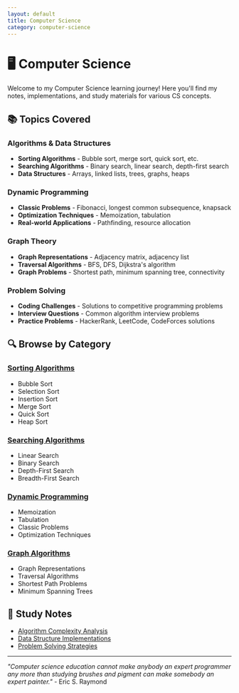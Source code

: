 ```yaml
---
layout: default
title: Computer Science
category: computer-science
---
```


# 🖥️ Computer Science

Welcome to my Computer Science learning journey! Here you'll find my notes, implementations, and study materials for various CS concepts.

## 📚 Topics Covered

### Algorithms & Data Structures
- **Sorting Algorithms** - Bubble sort, merge sort, quick sort, etc.
- **Searching Algorithms** - Binary search, linear search, depth-first search
- **Data Structures** - Arrays, linked lists, trees, graphs, heaps

### Dynamic Programming
- **Classic Problems** - Fibonacci, longest common subsequence, knapsack
- **Optimization Techniques** - Memoization, tabulation
- **Real-world Applications** - Pathfinding, resource allocation

### Graph Theory
- **Graph Representations** - Adjacency matrix, adjacency list
- **Traversal Algorithms** - BFS, DFS, Dijkstra's algorithm
- **Graph Problems** - Shortest path, minimum spanning tree, connectivity

### Problem Solving
- **Coding Challenges** - Solutions to competitive programming problems
- **Interview Questions** - Common algorithm interview problems
- **Practice Problems** - HackerRank, LeetCode, CodeForces solutions

## 🔍 Browse by Category

### [Sorting Algorithms](/computer-science/sorting/)
- Bubble Sort
- Selection Sort
- Insertion Sort
- Merge Sort
- Quick Sort
- Heap Sort

### [Searching Algorithms](/computer-science/searching/)
- Linear Search
- Binary Search
- Depth-First Search
- Breadth-First Search

### [Dynamic Programming](/computer-science/dynamic-programming/)
- Memoization
- Tabulation
- Classic Problems
- Optimization Techniques

### [Graph Algorithms](/computer-science/graphs/)
- Graph Representations
- Traversal Algorithms
- Shortest Path Problems
- Minimum Spanning Trees

## 📝 Study Notes

- [Algorithm Complexity Analysis](/computer-science/complexity-analysis/)
- [Data Structure Implementations](/computer-science/data-structures/)
- [Problem Solving Strategies](/computer-science/problem-solving/)

---

*"Computer science education cannot make anybody an expert programmer any more than studying brushes and pigment can make somebody an expert painter."* - Eric S. Raymond
